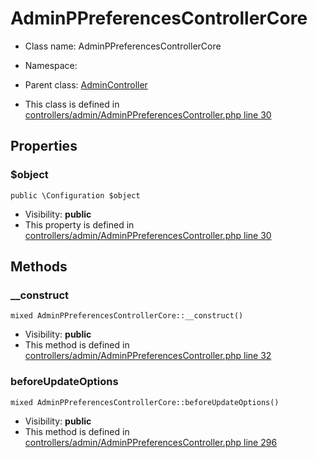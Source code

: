 AdminPPreferencesControllerCore
===============






* Class name: AdminPPreferencesControllerCore
* Namespace: 
* Parent class: [AdminController](AdminControllerCore)

* This class is defined in [controllers/admin/AdminPPreferencesController.php line 30](https://github.com/PrestaShop/PrestaShop/blob/1.6.1.1/controllers/admin/AdminPPreferencesController.php#30)





Properties
----------


### $object

    public \Configuration $object





* Visibility: **public**
* This property is defined in [controllers/admin/AdminPPreferencesController.php line 30](https://github.com/PrestaShop/PrestaShop/blob/1.6.1.1/controllers/admin/AdminPPreferencesController.php#30)


Methods
-------


### __construct

    mixed AdminPPreferencesControllerCore::__construct()





* Visibility: **public**
* This method is defined in [controllers/admin/AdminPPreferencesController.php line 32](https://github.com/PrestaShop/PrestaShop/blob/1.6.1.1/controllers/admin/AdminPPreferencesController.php#32)




### beforeUpdateOptions

    mixed AdminPPreferencesControllerCore::beforeUpdateOptions()





* Visibility: **public**
* This method is defined in [controllers/admin/AdminPPreferencesController.php line 296](https://github.com/PrestaShop/PrestaShop/blob/1.6.1.1/controllers/admin/AdminPPreferencesController.php#296)



